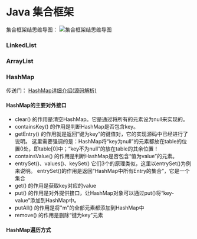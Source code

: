 # Java 集合框架

  集合框架结思维导图：
  ![集合框架结思维导图](http://graph.guoyw.com/Java_notes/JavaSE/%E9%9B%86%E5%90%88%E6%A1%86%E6%9E%B6%E6%80%9D%E7%BB%B4%E5%AF%BC%E5%9B%BE.png)

### LinkedList
### ArrayList
### HashMap
  传送门： [HashMap详细介绍(源码解析)](https://www.cnblogs.com/skywang12345/p/3310835.html)
#### HashMap的主要对外接口

  - clear() 的作用是清空HashMap。它是通过将所有的元素设为null来实现的。
  - containsKey() 的作用是判断HashMap是否包含key。
  - getEntry() 的作用就是返回“键为key”的键值对，它的实现源码中已经进行了说明。
    这里需要强调的是：HashMap将“key为null”的元素都放在table的位置0处，即table[0]中；“key不为null”的放在table的其余位置！
  - containsValue() 的作用是判断HashMap是否包含“值为value”的元素。
  - entrySet()、values()、keySet()
    它们3个的原理类似，这里以entrySet()为例来说明。
    entrySet()的作用是返回“HashMap中所有Entry的集合”，它是一个集合
  - get() 的作用是获取key对应的value
  - put() 的作用是对外提供接口，让HashMap对象可以通过put()将“key-value”添加到HashMap中。
  - putAll() 的作用是将"m"的全部元素都添加到HashMap中
  - remove() 的作用是删除“键为key”元素

#### HashMap遍历方式
